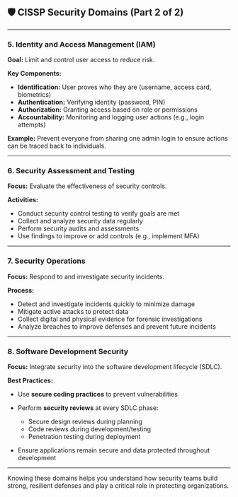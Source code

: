 ## 🛡️ CISSP Security Domains (Part 2 of 2)

---

### **5. Identity and Access Management (IAM)**

**Goal:**
Limit and control user access to reduce risk.

**Key Components:**

* **Identification:**
  User proves who they are (username, access card, biometrics)
* **Authentication:**
  Verifying identity (password, PIN)
* **Authorization:**
  Granting access based on role or permissions
* **Accountability:**
  Monitoring and logging user actions (e.g., login attempts)

**Example:**
Prevent everyone from sharing one admin login to ensure actions can be traced back to individuals.

---

### **6. Security Assessment and Testing**

**Focus:**
Evaluate the effectiveness of security controls.

**Activities:**

* Conduct security control testing to verify goals are met
* Collect and analyze security data regularly
* Perform security audits and assessments
* Use findings to improve or add controls (e.g., implement MFA)

---

### **7. Security Operations**

**Focus:**
Respond to and investigate security incidents.

**Process:**

* Detect and investigate incidents quickly to minimize damage
* Mitigate active attacks to protect data
* Collect digital and physical evidence for forensic investigations
* Analyze breaches to improve defenses and prevent future incidents

---

### **8. Software Development Security**

**Focus:**
Integrate security into the software development lifecycle (SDLC).

**Best Practices:**

* Use **secure coding practices** to prevent vulnerabilities
* Perform **security reviews** at every SDLC phase:

  * Secure design reviews during planning
  * Code reviews during development/testing
  * Penetration testing during deployment
* Ensure applications remain secure and data protected throughout development

---

Knowing these domains helps you understand how security teams build strong, resilient defenses and play a critical role in protecting organizations.
